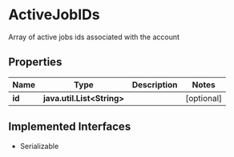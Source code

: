 

# ActiveJobIDs

Array of active jobs ids associated with the account

## Properties

Name | Type | Description | Notes
------------ | ------------- | ------------- | -------------
**id** | **java.util.List&lt;String&gt;** |  |  [optional]


## Implemented Interfaces

* Serializable


